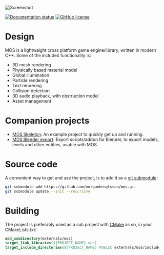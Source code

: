 ![Screenshot](https://raw.githubusercontent.com/morganbengtsson/mos-skeleton/master/screenshot.png)

[![Documentation status](https://readthedocs.org/projects/mos/badge/?version=latest)](http://mos.readthedocs.io/en/latest/)
[![GitHub license](https://img.shields.io/github/license/morganbengtsson/mos.svg)](https://github.com/morganbengtsson/mos/blob/master/LICENCE.rst)

# Design

MOS is a lightweight cross platform game engine/library, written in modern C++. Some of the included functionality is:

- 3D mesh rendering
- Physically based material model
- Global illumination
- Particle rendering
- Text rendering
- Collision detection
- 3D audio playback, with obstruction model
- Asset management

# Companion projects

- [MOS Skeleton](https://github.com/morganbengtsson/mos-skeleton): An example project to quickly get up and running.
- [MOS Blender export](https://github.com/morganbengtsson/mos-blender-export): Export scripts/addon for Blender, to export
models, levels and other entities, usable with MOS.

# Source code

A convenient way to get and use the project, is to add it as a [git submodule](https://git-scm.com/docs/git-submodule):

```bash
git submodule add https://github.com/morganbengtsson/mos.git
git submodule update --init --recursive
```
# Building

The project is preferably used as a sub project with [CMake](https://cmake.org) as so, in your CMakeLists.txt:

```CMake
add_subdirectory(externals/mos)
target_link_libraries(${PROJECT_NAME} mos)
target_include_directories(${PROJECT_NAME} PUBLIC externals/mos/include)

```
